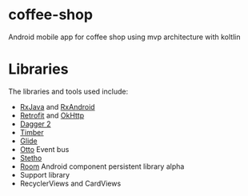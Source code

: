 # coffee-shop
Android mobile app for coffee shop using mvp architecture with koltlin

# Libraries

The libraries and tools used include:
* [RxJava](https://github.com/ReactiveX/RxJava) and [RxAndroid](https://github.com/ReactiveX/RxAndroid)
* [Retrofit](http://square.github.io/retrofit/) and [OkHttp](https://github.com/square/okhttp)
* [Dagger 2](http://google.github.io/dagger/)
* [Timber](https://github.com/JakeWharton/timber)
* [Glide](https://github.com/bumptech/glide)
* [Otto](http://square.github.io/otto/) Event bus
* [Stetho](http://facebook.github.io/stetho/)
* [Room](https://developer.android.com/topic/libraries/architecture/room.html) Android component persistent library alpha
* Support library
* RecyclerViews and CardViews
